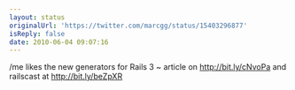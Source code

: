 ```yaml
---
layout: status
originalUrl: 'https://twitter.com/marcgg/status/15403296877'
isReply: false
date: 2010-06-04 09:07:16
---
```


/me likes the new generators for Rails 3 ~ article on http://bit.ly/cNvoPa and railscast at http://bit.ly/beZpXR

